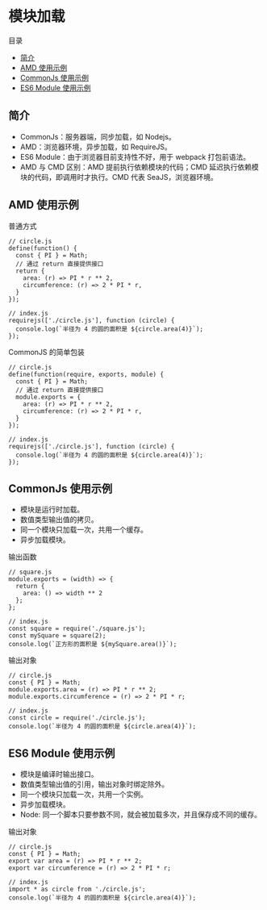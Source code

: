 # 模块加载

目录

- [简介](#简介)
- [AMD 使用示例](#amd-使用示例)
- [CommonJs 使用示例](#commonjs-使用示例)
- [ES6 Module 使用示例](#es6-module-使用示例)

## 简介

- CommonJs：服务器端，同步加载，如 Nodejs。
- AMD：浏览器环境，异步加载，如 RequireJS。
- ES6 Module：由于浏览器目前支持性不好，用于 webpack 打包前语法。
- AMD 与 CMD 区别：AMD 提前执行依赖模块的代码；CMD 延迟执行依赖模块的代码，即调用时才执行。CMD 代表 SeaJS，浏览器环境。

## AMD 使用示例

普通方式

```
// circle.js
define(function() {
  const { PI } = Math;
  // 通过 return 直接提供接口
  return {
    area: (r) => PI * r ** 2,
    circumference: (r) => 2 * PI * r,
  }
});

// index.js
requirejs(['./circle.js'], function (circle) {
  console.log(`半径为 4 的圆的面积是 ${circle.area(4)}`);
});
```

CommonJS 的简单包装

```
// circle.js
define(function(require, exports, module) {
  const { PI } = Math;
  // 通过 return 直接提供接口
  module.exports = {
    area: (r) => PI * r ** 2,
    circumference: (r) => 2 * PI * r,
  }
});

// index.js
requirejs(['./circle.js'], function (circle) {
  console.log(`半径为 4 的圆的面积是 ${circle.area(4)}`);
});
```

## CommonJs 使用示例

- 模块是运行时加载。
- 数值类型输出值的拷贝。
- 同一个模块只加载一次，共用一个缓存。
- 异步加载模块。

输出函数

```
// square.js
module.exports = (width) => {
  return {
    area: () => width ** 2
  };
};

// index.js
const square = require('./square.js');
const mySquare = square(2);
console.log(`正方形的面积是 ${mySquare.area()}`);
```

输出对象

```
// circle.js
const { PI } = Math;
module.exports.area = (r) => PI * r ** 2;
module.exports.circumference = (r) => 2 * PI * r;

// index.js
const circle = require('./circle.js');
console.log(`半径为 4 的圆的面积是 ${circle.area(4)}`);
```

## ES6 Module 使用示例

- 模块是编译时输出接口。
- 数值类型输出值的引用，输出对象时绑定除外。
- 同一个模块只加载一次，共用一个实例。
- 异步加载模块。
- Node: 同一个脚本只要参数不同，就会被加载多次，并且保存成不同的缓存。

输出对象

```
// circle.js
const { PI } = Math;
export var area = (r) => PI * r ** 2;
export var circumference = (r) => 2 * PI * r;

// index.js
import * as circle from './circle.js';
console.log(`半径为 4 的圆的面积是 ${circle.area(4)}`);
```